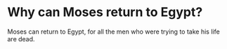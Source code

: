 # Why can Moses return to Egypt?

Moses can return to Egypt, for all the men who were trying to take his life are dead.
